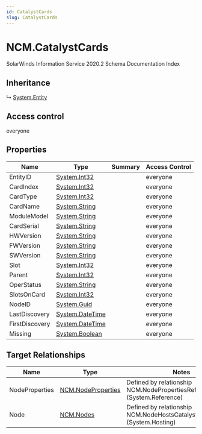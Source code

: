 ```yaml
---
id: CatalystCards
slug: CatalystCards
---
```


# NCM.CatalystCards

SolarWinds Information Service 2020.2 Schema Documentation Index

## Inheritance

↳ [System.Entity](./../System/Entity)

## Access control

everyone

## Properties

| Name | Type | Summary | Access Control |
| ------ | ------ | ------ | ------ |
| EntityID | [System.Int32](https://docs.microsoft.com/en-us/dotnet/api/system.int32) |  | everyone |
| CardIndex | [System.Int32](https://docs.microsoft.com/en-us/dotnet/api/system.int32) |  | everyone |
| CardType | [System.Int32](https://docs.microsoft.com/en-us/dotnet/api/system.int32) |  | everyone |
| CardName | [System.String](https://docs.microsoft.com/en-us/dotnet/api/system.string) |  | everyone |
| ModuleModel | [System.String](https://docs.microsoft.com/en-us/dotnet/api/system.string) |  | everyone |
| CardSerial | [System.String](https://docs.microsoft.com/en-us/dotnet/api/system.string) |  | everyone |
| HWVersion | [System.String](https://docs.microsoft.com/en-us/dotnet/api/system.string) |  | everyone |
| FWVersion | [System.String](https://docs.microsoft.com/en-us/dotnet/api/system.string) |  | everyone |
| SWVersion | [System.String](https://docs.microsoft.com/en-us/dotnet/api/system.string) |  | everyone |
| Slot | [System.Int32](https://docs.microsoft.com/en-us/dotnet/api/system.int32) |  | everyone |
| Parent | [System.Int32](https://docs.microsoft.com/en-us/dotnet/api/system.int32) |  | everyone |
| OperStatus | [System.String](https://docs.microsoft.com/en-us/dotnet/api/system.string) |  | everyone |
| SlotsOnCard | [System.Int32](https://docs.microsoft.com/en-us/dotnet/api/system.int32) |  | everyone |
| NodeID | [System.Guid](https://docs.microsoft.com/en-us/dotnet/api/system.guid) |  | everyone |
| LastDiscovery | [System.DateTime](https://docs.microsoft.com/en-us/dotnet/api/system.datetime) |  | everyone |
| FirstDiscovery | [System.DateTime](https://docs.microsoft.com/en-us/dotnet/api/system.datetime) |  | everyone |
| Missing | [System.Boolean](https://docs.microsoft.com/en-us/dotnet/api/system.boolean) |  | everyone |

## Target Relationships

| Name | Type | Notes |
| ------ | ------ | ------ |
| NodeProperties | [NCM.NodeProperties](./../NCM/NodeProperties) | Defined by relationship NCM.NodePropertiesRefCatalystCards (System.Reference) |
| Node | [NCM.Nodes](./../NCM/Nodes) | Defined by relationship NCM.NodeHostsCatalystCards (System.Hosting) |

